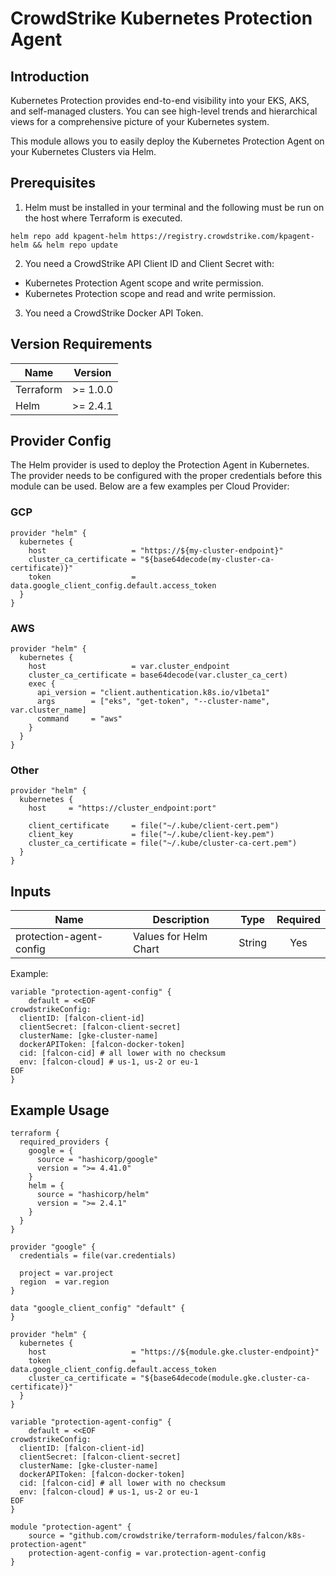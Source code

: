 # CrowdStrike Kubernetes Protection Agent

## Introduction

‌Kubernetes Protection provides end-to-end visibility into your EKS, AKS, and self-managed clusters. You can see high-level trends and hierarchical views for a comprehensive picture of your Kubernetes system. ‌

This module allows you to easily deploy the Kubernetes Protection Agent on your Kubernetes Clusters via Helm.

## Prerequisites


1. Helm must be installed in your terminal and the following must be run on the host where Terraform is executed.
```
helm repo add kpagent-helm https://registry.crowdstrike.com/kpagent-helm && helm repo update
```

2. You need a CrowdStrike API Client ID and Client Secret with:  
- Kubernetes Protection Agent scope and write permission.
- Kubernetes Protection scope and read and write permission.

3. You need a CrowdStrike Docker API Token.

## Version Requirements
| Name | Version |
|------|---------|
| Terraform | >= 1.0.0 |
| Helm | >= 2.4.1 |

## Provider Config

The Helm provider is used to deploy the Protection Agent in Kubernetes. The provider needs to be configured with the proper credentials before this module can be used.  Below are a few examples per Cloud Provider:

### GCP
```
provider "helm" {
  kubernetes {
    host                   = "https://${my-cluster-endpoint}"
    cluster_ca_certificate = "${base64decode(my-cluster-ca-certificate)}"
    token                  = data.google_client_config.default.access_token
  }
}
```
### AWS
```
provider "helm" {
  kubernetes {
    host                   = var.cluster_endpoint
    cluster_ca_certificate = base64decode(var.cluster_ca_cert)
    exec {
      api_version = "client.authentication.k8s.io/v1beta1"
      args        = ["eks", "get-token", "--cluster-name", var.cluster_name]
      command     = "aws"
    }
  }
}
```
### Other
```
provider "helm" {
  kubernetes {
    host     = "https://cluster_endpoint:port"

    client_certificate     = file("~/.kube/client-cert.pem")
    client_key             = file("~/.kube/client-key.pem")
    cluster_ca_certificate = file("~/.kube/cluster-ca-cert.pem")
  }
}
```

## Inputs

| Name | Description | Type | Required |
|------|-------------|------|:--------:|
| protection-agent-config | Values for Helm Chart | String | Yes |

Example:
```
variable "protection-agent-config" {
    default = <<EOF
crowdstrikeConfig:
  clientID: [falcon-client-id]
  clientSecret: [falcon-client-secret]
  clusterName: [gke-cluster-name]
  dockerAPIToken: [falcon-docker-token]
  cid: [falcon-cid] # all lower with no checksum
  env: [falcon-cloud] # us-1, us-2 or eu-1
EOF
}
```


## Example Usage

```
terraform {
  required_providers {
    google = {
      source = "hashicorp/google"
      version = ">= 4.41.0"
    }
    helm = {
      source = "hashicorp/helm"
      version = ">= 2.4.1"
    }
  }
}

provider "google" {
  credentials = file(var.credentials)

  project = var.project
  region  = var.region
}

data "google_client_config" "default" {
}

provider "helm" {
  kubernetes {
    host                   = "https://${module.gke.cluster-endpoint}"
    token                  = data.google_client_config.default.access_token
    cluster_ca_certificate = "${base64decode(module.gke.cluster-ca-certificate)}"
  }
}

variable "protection-agent-config" {
    default = <<EOF
crowdstrikeConfig:
  clientID: [falcon-client-id]
  clientSecret: [falcon-client-secret]
  clusterName: [gke-cluster-name]
  dockerAPIToken: [falcon-docker-token]
  cid: [falcon-cid] # all lower with no checksum
  env: [falcon-cloud] # us-1, us-2 or eu-1
EOF
}

module "protection-agent" {
    source = "github.com/crowdstrike/terraform-modules/falcon/k8s-protection-agent"
    protection-agent-config = var.protection-agent-config
}
```
